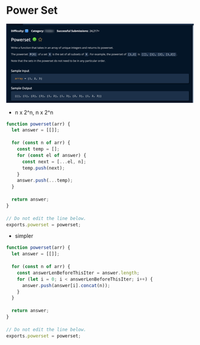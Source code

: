 # Power Set

![](<../../../.gitbook/assets/Screenshot 2023-01-24 at 23.18.35.png>)

* n x 2^n, n x 2^n

```jsx
function powerset(arr) {
  let answer = [[]];
  
  for (const n of arr) {
    const temp = [];
    for (const el of answer) {
      const next = [...el, n];
      temp.push(next);
    }
    answer.push(...temp);
  }
  
  return answer;
}

// Do not edit the line below.
exports.powerset = powerset;
```

* simpler

```jsx
function powerset(arr) {
  let answer = [[]];
  
  for (const n of arr) {
	const answerLenBeforeThisIter = answer.length;
    for (let i = 0; i < answerLenBeforeThisIter; i++) {
      answer.push(answer[i].concat(n));
    }
  }
  
  return answer;
}

// Do not edit the line below.
exports.powerset = powerset;
```
